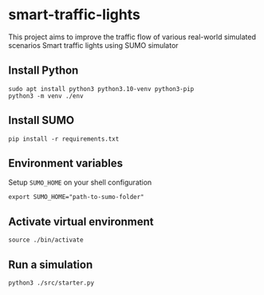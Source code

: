 # smart-traffic-lights
This project aims to improve the traffic flow of various real-world  simulated scenarios
Smart traffic lights using SUMO simulator


## Install Python
```
sudo apt install python3 python3.10-venv python3-pip
python3 -m venv ./env
```

## Install SUMO
```
pip install -r requirements.txt
```

## Environment variables

Setup `SUMO_HOME` on your shell configuration

```
export SUMO_HOME="path-to-sumo-folder"
```

## Activate virtual environment
```
source ./bin/activate 
```

## Run a simulation
```
python3 ./src/starter.py
```
